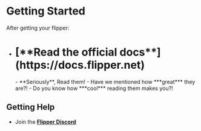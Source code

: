 # Getting Started
After getting your flipper:

- <H1>[**Read the official docs**](https://docs.flipper.net)</H1>
    - **Seriously**, Read them!
    - Have we mentioned how ***great*** they are?!
    - Do you know how ***cool*** reading them makes you?!


## Getting Help
- Join the [**Flipper Discord**](https://flipperzero.one/discord)